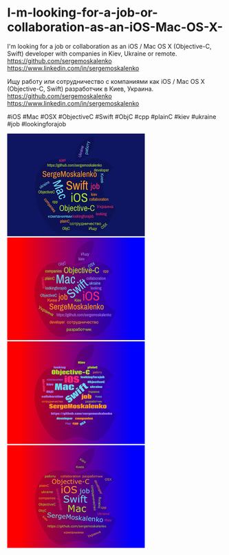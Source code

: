 # I-m-looking-for-a-job-or-collaboration-as-an-iOS-Mac-OS-X-

I'm looking for a job or collaboration as an iOS / Mac OS X (Objective-C, Swift) developer with companies in Kiev, Ukraine or remote. <br>
https://github.com/sergemoskalenko 
<br>
https://www.linkedin.com/in/sergemoskalenko

Ищу работу или сотрудничество с компаниями как iOS / Mac OS X (Objective-C, Swift) разработчик в Киев, Украина. <br>
https://github.com/sergemoskalenko 
<br>
https://www.linkedin.com/in/sergemoskalenko

#iOS #Mac #OSX #ObjectiveC #Swift #ObjC #cpp #plainC #kiev #ukraine #job #lookingforajob

<img src=https://github.com/sergemoskalenko/I-m-looking-for-a-job-or-collaboration-as-an-iOS-Mac-OS-X-/blob/master/image1-768747.jpg>

<img src=https://github.com/sergemoskalenko/I-m-looking-for-a-job-or-collaboration-as-an-iOS-Mac-OS-X-/blob/master/image2-771116.jpg>

<img src=https://github.com/sergemoskalenko/I-m-looking-for-a-job-or-collaboration-as-an-iOS-Mac-OS-X-/blob/master/image3-773720.jpg>

<img src=https://github.com/sergemoskalenko/I-m-looking-for-a-job-or-collaboration-as-an-iOS-Mac-OS-X-/blob/master/image4-775416.jpg>
